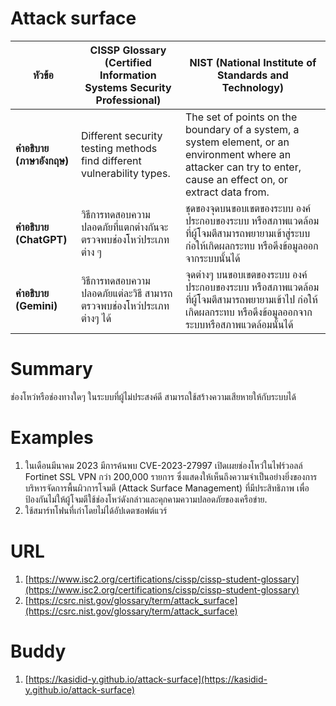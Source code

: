 # Attack surface

| **หัวข้อ**               | **CISSP Glossary (Certified Information Systems Security Professional)**                                                                                                       | **NIST (National Institute of Standards and Technology)**                                                                                                                                                            |
|--------------------------|--------------------------------------------------------------------------------------------------------------------------|--------------------------------------------------------------------------------------------------------------------------------------------------------------------|
| **คำอธิบาย (ภาษาอังกฤษ)** | Different security testing methods find different vulnerability types.                                                   | The set of points on the boundary of a system, a system element, or an environment where an attacker can try to enter, cause an effect on, or extract data from.   |
| **คำอธิบาย (ChatGPT)**   | วิธีการทดสอบความปลอดภัยที่แตกต่างกันจะตรวจพบช่องโหว่ประเภทต่าง ๆ                                                      | ชุดของจุดบนขอบเขตของระบบ องค์ประกอบของระบบ หรือสภาพแวดล้อม ที่ผู้โจมตีสามารถพยายามเข้าสู่ระบบ ก่อให้เกิดผลกระทบ หรือดึงข้อมูลออกจากระบบนั้นได้               |
| **คำอธิบาย (Gemini)**    | วิธีการทดสอบความปลอดภัยแต่ละวิธี สามารถตรวจพบช่องโหว่ประเภทต่างๆ ได้                                                  | จุดต่างๆ บนขอบเขตของระบบ องค์ประกอบของระบบ หรือสภาพแวดล้อม ที่ผู้โจมตีสามารถพยายามเข้าไป ก่อให้เกิดผลกระทบ หรือดึงข้อมูลออกจากระบบหรือสภาพแวดล้อมนั้นได้      |



# Summary 

  ช่องโหว่หรือช่องทางใดๆ ในระบบที่ผู้ไม่ประสงค์ดี สามารถใช้สร้างความเสียหายให้กับระบบได้

# Examples

  1. ในเดือนมีนาคม 2023 มีการค้นพบ CVE-2023-27997 เปิดเผยช่องโหว่ในไฟร์วอลล์ Fortinet SSL VPN กว่า 200,000 รายการ ซึ่งแสดงให้เห็นถึงความจำเป็นอย่างยิ่งของการบริหารจัดการพื้นผิวการโจมตี (Attack Surface Management) ที่มีประสิทธิภาพ เพื่อป้องกันไม่ให้ผู้โจมตีใช้ช่องโหว่ดังกล่าวและคุกคามความปลอดภัยของเครือข่าย.
  2. ใช้สมาร์ทโฟนที่เก่าโดยไม่ได้อัปเดตซอฟต์แวร์

# URL

 1. [https://www.isc2.org/certifications/cissp/cissp-student-glossary](https://www.isc2.org/certifications/cissp/cissp-student-glossary)
 2. [https://csrc.nist.gov/glossary/term/attack_surface](https://csrc.nist.gov/glossary/term/attack_surface)
# Buddy

 1. [https://kasidid-y.github.io/attack-surface](https://kasidid-y.github.io/attack-surface)

